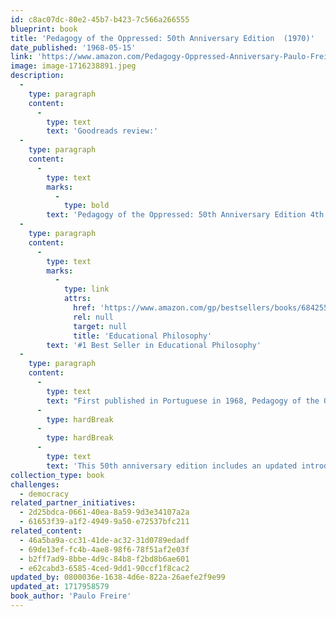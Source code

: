 ```yaml
---
id: c8ac07dc-80e2-45b7-b423-7c566a266555
blueprint: book
title: 'Pedagogy of the Oppressed: 50th Anniversary Edition  (1970)'
date_published: '1968-05-15'
link: 'https://www.amazon.com/Pedagogy-Oppressed-Anniversary-Paulo-Freire-dp-1501314130/dp/1501314130/ref=dp_ob_title_bk'
image: image-1716238891.jpeg
description:
  -
    type: paragraph
    content:
      -
        type: text
        text: 'Goodreads review:'
  -
    type: paragraph
    content:
      -
        type: text
        marks:
          -
            type: bold
        text: 'Pedagogy of the Oppressed: 50th Anniversary Edition 4th Edition'
  -
    type: paragraph
    content:
      -
        type: text
        marks:
          -
            type: link
            attrs:
              href: 'https://www.amazon.com/gp/bestsellers/books/684255011/ref=zg_b_bs_684255011_1'
              rel: null
              target: null
              title: 'Educational Philosophy'
        text: '#1 Best Seller in Educational Philosophy'
  -
    type: paragraph
    content:
      -
        type: text
        text: "First published in Portuguese in 1968, Pedagogy of the Oppressed was translated and published in English in 1970. Paulo Freire's work has helped to empower countless people throughout the world and has taken on special urgency in the United States and Western Europe, where the creation of a permanent underclass among the underprivileged and minorities in cities and urban centers is ongoing."
      -
        type: hardBreak
      -
        type: hardBreak
      -
        type: text
        text: 'This 50th anniversary edition includes an updated introduction by Donaldo Macedo, a new afterword by Ira Shor and interviews with Marina Aparicio Barberán, Noam Chomsky, Ramón Flecha, Gustavo Fischman, Ronald David Glass, Valerie Kinloch, Peter Mayo, Peter McLaren and Margo Okazawa-Rey to inspire a new generation of educators, students, and general readers for years to come.'
collection_type: book
challenges:
  - democracy
related_partner_initiatives:
  - 2d25bdca-0661-40ea-8a59-9d3e34107a2a
  - 61653f39-a1f2-4949-9a50-e72537bfc211
related_content:
  - 46a5ba9a-cc31-41de-ac32-31d0789edadf
  - 69de13ef-fc4b-4ae8-98f6-78f51af2e03f
  - b2ff7ad9-8bbe-4d9c-84b8-f2bd8b6ae601
  - e62cabd3-6585-4ced-9dd1-90ccf1f8cac2
updated_by: 0800036e-1638-4d6e-822a-26aefe2f9e99
updated_at: 1717958579
book_author: 'Paulo Freire'
---
```

